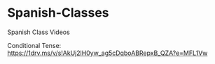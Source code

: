 # Spanish-Classes
Spanish Class Videos

Conditional Tense: https://1drv.ms/v/s!AkUj2lH0yw_ag5cDqboABRepxB_QZA?e=MFL1Vw
